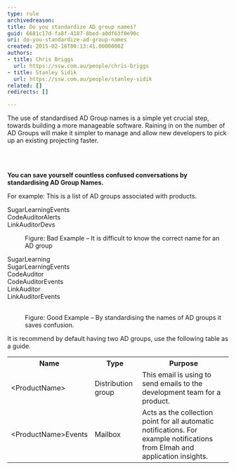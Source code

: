 ```yaml
---
type: rule
archivedreason: 
title: Do you standardize AD group names?
guid: 6681c17d-fa8f-4187-8bed-a0df63f0e90c
uri: do-you-standardize-ad-group-names
created: 2015-02-16T00:13:41.0000000Z
authors:
- title: Chris Briggs
  url: https://ssw.com.au/people/chris-briggs
- title: Stanley Sidik
  url: https://ssw.com.au/people/stanley-sidik
related: []
redirects: []

---
```



<p>​​The use of standardised AD Group names is a simple yet crucial step, towards building a more manageable software. Raining in on the number of AD Groups will make it simpler to manage and allow new developers to pick up an existing projecting faster.</p>
<br><excerpt class='endintro'></excerpt><br>
<p> 
   <strong>​You can save yourself countless confused conversations by standardising AD Group Names.​</strong><br></p><p>For example&#58; This is a list of AD groups associated with products.<br></p><p class="ssw15-rteElement-GreyBox"> SugarLearningEvents<br> CodeAuditorAlerts<br> LinkAuditorDevs </p><dd class="ssw15-rteElement-FigureBad"> 
   Figure&#58; Bad Example – It is difficult to know the correct name for an AD group​ </dd><p class="ssw15-rteElement-GreyBox"> SugarLearning<br> SugarLearningEvents<br> CodeAuditor<br> CodeAuditorEvents<br> LinkAuditor<br> LinkAuditorEvents</p>​ 
<dd class="ssw15-rteElement-FigureGood"> 
   Figure&#58; Good Example – By standardising the names of AD groups it saves confusion. </dd><p>It is recommend by default having two AD groups, use the following table as a guide.</p><table class="normal"><tbody><tr><th>Name</th><th>Type</th><th>Purpose</th></tr><tr><td>&lt;ProductName&gt;</td><td>Distribution group</td><td>This email is using to send emails to the development team for a product.</td></tr><tr><td>&lt;ProductName&gt;Events</td><td>Mailbox</td><td>Acts as the collection point for all automatic notifications. For example notifications from Elmah and application insights.</td></tr></tbody></table>​​


